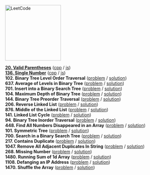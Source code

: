 [<img src="https://assets.leetcode.com/static_assets/public/webpack_bundles/images/logo-dark.e99485d9b.svg" alt="LeetCode" width="180"/>](https://leetcode.com/)

[**20. Valid Parentheses**](https://leetcode.com/problems/valid-parentheses/)
([cpp](/leetcode/first-100/20/main.cpp) / [js](/leetcode/first-100/20/index.js))\
[**136. Single Number**](https://leetcode.com/problems/single-number/)
([cpp](/leetcode/first-100/136/main.cpp) / [js](/leetcode/first-100/136/index.js))\
**102. Binary Tree Level Order Traversal**
([problem](https://leetcode.com/problems/binary-tree-level-order-traversal/) / [solution](/leetcode/first-100/102.js))\
**637. Average of Levels in Binary Tree**
([problem](https://leetcode.com/problems/average-of-levels-in-binary-tree/) / [solution](/leetcode/first-100/637.js))\
**701. Insert into a Binary Search Tree**
([problem](https://leetcode.com/problems/insert-into-a-binary-search-tree/) / [solution](/leetcode/first-100/701.js))\
**104. Maximum Depth of Binary Tree**
([problem](https://leetcode.com/problems/maximum-depth-of-binary-tree/) / [solution](/leetcode/first-100/104.js))\
**144. Binary Tree Preorder Traversal**
([problem](https://leetcode.com/problems/binary-tree-preorder-traversal/) / [solution](/leetcode/first-100/144.js))\
**206. Reverse Linked List**
([problem](https://leetcode.com/problems/reverse-linked-list/) / [solution](/leetcode/first-100/206.js))\
**876. Middle of the Linked List**
([problem](https://leetcode.com/problems/middle-of-the-linked-list/) / [solution](/leetcode/first-100/876.js))\
**141. Linked List Cycle**
([problem](https://leetcode.com/problems/linked-list-cycle/) / [solution](/leetcode/first-100/141.js))\
**94. Binary Tree Inorder Traversal**
([problem](https://leetcode.com/problems/binary-tree-preorder-traversal/) / [solution](/leetcode/first-100/94.js))\
**448. Find All Numbers Disappeared in an Array**
([problem](https://leetcode.com/problems/find-all-numbers-disappeared-in-an-array/) / [solution](/leetcode/first-100/448.js))\
**101. Symmetric Tree**
([problem](https://leetcode.com/problems/symmetric-tree/) / [solution](/leetcode/first-100/101.js))\
**700. Search in a Binary Search Tree**
([problem](https://leetcode.com/problems/search-in-a-binary-search-tree/) / [solution](/leetcode/first-100/700.js))\
**217. Contains Duplicate**
([problem](https://leetcode.com/problems/contains-duplicate/) / [solution](/leetcode/first-100/217.js))\
**1047. Remove All Adjacent Duplicates In String**
([problem](https://leetcode.com/problems/remove-all-adjacent-duplicates-in-string/) / [solution](/leetcode/first-100/1047.js))\
**268. Missing Number**
([problem](https://leetcode.com/problems/missing-number/) / [solution](/leetcode/first-100/268.js))\
**1480. Running Sum of 1d Array**
([problem](https://leetcode.com/problems/running-sum-of-1d-array/) / [solution](/leetcode/first-100/1480.js))\
**1108. Defanging an IP Address**
([problem](https://leetcode.com/problems/defanging-an-ip-address/) / [solution](/leetcode/first-100/1108.js))\
**1470. Shuffle the Array**
([problem](https://leetcode.com/problems/shuffle-the-array/) / [solution](/leetcode/first-100/1470.js))